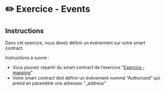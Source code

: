 # ✏️ Exercice - Events

## Instructions

Dans cet exercice, vous devez définir un événement sur votre smart contract.

Instructions à suivre :

- Vous pouvez repartir du smart contract de l’exercice "[Exercice - mapping](../mapping)"
- Votre smart contract doit définir un événement nommé “Authorized” qui prend en paramètre une adresses "_address"
